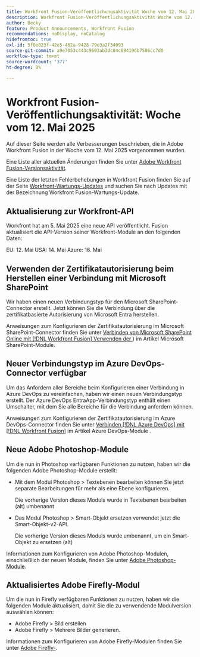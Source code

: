 ```yaml
---
title: Workfront Fusion-Veröffentlichungsaktivität Woche vom 12. Mai 2025
description: Workfront Fusion-Veröffentlichungsaktivität Woche vom 12. Mai 2025
author: Becky
feature: Product Announcements, Workfront Fusion
recommendations: noDisplay, noCatalog
hidefromtoc: true
exl-id: 5f0e023f-42e5-462a-9428-79e3a2f34093
source-git-commit: a9e7053c443c9603ab3dc84c094196b7506cc7d0
workflow-type: tm+mt
source-wordcount: '377'
ht-degree: 0%

---
```


# Workfront Fusion-Veröffentlichungsaktivität: Woche vom 12. Mai 2025

Auf dieser Seite werden alle Verbesserungen beschrieben, die in Adobe Workfront Fusion in der Woche vom 12. Mai 2025 vorgenommen wurden.

Eine Liste aller aktuellen Änderungen finden Sie unter [Adobe Workfront Fusion-Versionsaktivität](/help/workfront-fusion/fusion-product-releases/fusion-release-activity.md).

Eine Liste der letzten Fehlerbehebungen in Workfront Fusion finden Sie auf der Seite [Workfront-Wartungs-Updates](https://experienceleague.adobe.com/de/docs/workfront-known-issues/releases/current-updates) und suchen Sie nach Updates mit der Bezeichnung Workfront Fusion-Wartungs-Update.

## Aktualisierung zur Workfront-API

Workfront hat am 5. Mai 2025 eine neue API veröffentlicht. Fusion aktualisiert die API-Version seiner Workfront-Module an den folgenden Daten:

EU: 12. Mai
USA: 14. Mai
Azure: 16. Mai

## Verwenden der Zertifikatautorisierung beim Herstellen einer Verbindung mit Microsoft SharePoint

Wir haben einen neuen Verbindungstyp für den Microsoft SharePoint-Connector erstellt. Jetzt können Sie die Verbindung über die zertifikatbasierte Autorisierung von Microsoft Entra herstellen.

Anweisungen zum Konfigurieren der Zertifikatautorisierung im Microsoft SharePoint-Connector finden Sie unter [Verbinden von Microsoft SharePoint Online mit [!DNL Workfront Fusion] Verwenden der ](/help/workfront-fusion/references/apps-and-modules/third-party-connectors/sharepoint-modules.md#connect-microsoft-sharepoint-online-to-workfront-fusion-using-certificate-authorization)) im Artikel Microsoft SharePoint-Module.

## Neuer Verbindungstyp im Azure DevOps-Connector verfügbar

Um das Anfordern aller Bereiche beim Konfigurieren einer Verbindung in Azure DevOps zu vereinfachen, haben wir einen neuen Verbindungstyp erstellt. Der Azure DevOps EntraApp-Verbindungstyp enthält einen Umschalter, mit dem Sie alle Bereiche für die Verbindung anfordern können.

Anweisungen zum Konfigurieren der Zertifikatautorisierung im Azure DevOps-Connector finden Sie unter [Verbinden [!DNL Azure DevOps] mit [!DNL Workfront Fusion]](/help/workfront-fusion/references/apps-and-modules/third-party-connectors/azure-dev-ops.md#connect-azure-devops-to-workfront-fusion) im Artikel Azure DevOps-Module .

## Neue Adobe Photoshop-Module

Um die nun in Photoshop verfügbaren Funktionen zu nutzen, haben wir die folgenden Adobe Photoshop-Module erstellt:

* Mit dem Modul Photoshop > Textebenen bearbeiten können Sie jetzt separate Bearbeitungen für mehr als eine Ebene konfigurieren.

  Die vorherige Version dieses Moduls wurde in Textebenen bearbeiten (alt) umbenannt
* Das Modul Photoshop > Smart-Objekt ersetzen verwendet jetzt die Smart-Objekt-v2-API.

  Die vorherige Version dieses Moduls wurde umbenannt, um ein Smart-Objekt zu ersetzen (alt)

Informationen zum Konfigurieren von Adobe Photoshop-Modulen, einschließlich der neuen Module, finden Sie unter [Adobe Photoshop-Module](/help/workfront-fusion/references/apps-and-modules/adobe-connectors/adobe-photoshop-modules.md).

## Aktualisiertes Adobe Firefly-Modul

Um die nun in Firefly verfügbaren Funktionen zu nutzen, haben wir die folgenden Module aktualisiert, damit Sie die zu verwendende Modulversion auswählen können:

* Adobe Firefly > Bild erstellen
* Adobe Firefly > Mehrere Bilder generieren.

Informationen zum Konfigurieren von Adobe Firefly-Modulen finden Sie unter [Adobe Firefly-](/help/workfront-fusion/references/apps-and-modules/adobe-connectors/adobe-firefly-modules.md).
